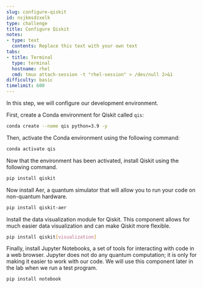 ```yaml
---
slug: configure-qiskit
id: nsjkmsdzxelk
type: challenge
title: Configure Qiskit
notes:
- type: text
  contents: Replace this text with your own text
tabs:
- title: Terminal
  type: terminal
  hostname: rhel
  cmd: tmux attach-session -t "rhel-session" > /dev/null 2>&1
difficulty: basic
timelimit: 600
---
```

In this step, we will configure our development environment.

First, create a Conda environment for Qiskit called `qis`:

```bash
conda create --name qis python=3.9 -y
```

Then, activate the Conda environment using the following command:

```bash
conda activate qis
```

Now that the environment has been activated, install Qiskit using the following command.
```bash
pip install qiskit
```

Now install Aer, a quantum simulator that will allow you to run your code on non-quantum hardware.
```bash
pip install qiskit-aer
```

Install the data visualization module for Qiskit. This component allows for much easier data visualization and can make Qiskit more flexible.
```bash
pip install qiskit[visualization]
```

Finally, install Jupyter Notebooks, a set of tools for interacting with code in a web browser. Jupyter does not do any quantum computation; it is only for making it easier to work with our code. We will use this component later in the lab when we run a test program.
```bash
pip install notebook
```